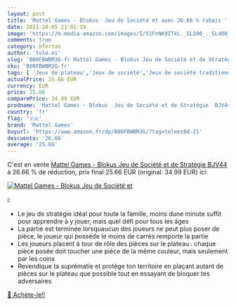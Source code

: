 ```yaml
---
layout: post
title: 'Mattel Games - Blokus  Jeu de Société et avec 26.66 % rabais '
date: 2021-10-05 21:01:19
image: 'https://m.media-amazon.com/images/I/51FnNK9ITkL._SL500_._SL400_.jpg'
comments: true
category: ofertas
author: 'tole.es'
slug: 'B00FBWBM3G-fr Mattel Games - Blokus Jeu de Société et de Stratégie BJV44'
sku: 'B00FBWBM3G-fr'
tags: [ 'Jeux de plateau','Jeux de société','Jeux de société traditionnels','Jeux et Jouets','Jeux et jouets','mattel games', ]
actualPrice: 25.66 EUR
currency: EUR
price: 25.66
comparePrice: 34.99 EUR
prodname: 'Mattel Games - Blokus  Jeu de Société et de Stratégie  BJV44'
country: 'fr'
flag: '🇫🇷'
brand: 'Mattel Games'
buyurl: 'https://www.amazon.fr/dp/B00FBWBM3G/?tag=tolees0d-21'
descuento: '26.66'
average: '25.66'
---
```


C'est en vente [Mattel Games - Blokus  Jeu de Société et de Stratégie  BJV44](https://www.amazon.fr/dp/B00FBWBM3G/?tag=tolees0d-21)  à  26.66 % de réduction, prix final  25.66 EUR (original: 34.99 EUR) ici:

[![Mattel Games - Blokus  Jeu de Société et](https://m.media-amazon.com/images/I/51FnNK9ITkL._SL500_._SL400_.jpg)](https://www.amazon.fr/dp/B00FBWBM3G/?tag=tolees0d-21)

ℹ️:

- Le jeu de stratégie idéal pour toute la famille, moins dune minute suffit pour apprendre à y jouer, mais quel défi pour tous les âges
- La partie est terminée lorsquaucun des joueurs ne peut plus poser de pièce, le joueur qui possède le moins de carrés remporte la partie
- Les joueurs placent à tour de rôle des pièces sur le plateau : chaque pièce posée doit toucher une pièce de la même couleur, mais seulement par les coins
- Revendique ta suprématie et protège ton territoire en plaçant autant de pièces sur le plateau que possible tout en essayant de bloquer tes adversaires

[🛒 Achète-le!!](https://www.amazon.fr/dp/B00FBWBM3G/?tag=tolees0d-21)
